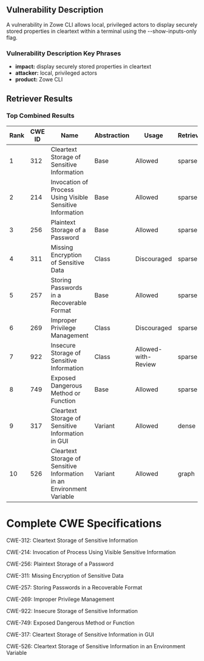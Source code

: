## Vulnerability Description
A vulnerability in Zowe CLI allows local, privileged actors to display securely stored properties in cleartext within a terminal using the --show-inputs-only flag.

### Vulnerability Description Key Phrases
- **impact:** display securely stored properties in cleartext
- **attacker:** local, privileged actors
- **product:** Zowe CLI

## Retriever Results

### Top Combined Results

| Rank | CWE ID | Name | Abstraction | Usage  | Retrievers | Individual Scores |
|------|--------|------|-------------|-------|------------|-------------------|
| 1 | 312 | Cleartext Storage of Sensitive Information | Base | Allowed | sparse | 0.044 |
| 2 | 214 | Invocation of Process Using Visible Sensitive Information | Base | Allowed | sparse | 0.042 |
| 3 | 256 | Plaintext Storage of a Password | Base | Allowed | sparse | 0.040 |
| 4 | 311 | Missing Encryption of Sensitive Data | Class | Discouraged | sparse | 0.040 |
| 5 | 257 | Storing Passwords in a Recoverable Format | Base | Allowed | sparse | 0.040 |
| 6 | 269 | Improper Privilege Management | Class | Discouraged | sparse | 0.039 |
| 7 | 922 | Insecure Storage of Sensitive Information | Class | Allowed-with-Review | sparse | 0.038 |
| 8 | 749 | Exposed Dangerous Method or Function | Base | Allowed | sparse | 0.038 |
| 9 | 317 | Cleartext Storage of Sensitive Information in GUI | Variant | Allowed | dense | 0.571 |
| 10 | 526 | Cleartext Storage of Sensitive Information in an Environment Variable | Variant | Allowed | graph | 0.002 |



# Complete CWE Specifications

CWE-312: Cleartext Storage of Sensitive Information

CWE-214: Invocation of Process Using Visible Sensitive Information

CWE-256: Plaintext Storage of a Password

CWE-311: Missing Encryption of Sensitive Data

CWE-257: Storing Passwords in a Recoverable Format

CWE-269: Improper Privilege Management

CWE-922: Insecure Storage of Sensitive Information

CWE-749: Exposed Dangerous Method or Function

CWE-317: Cleartext Storage of Sensitive Information in GUI

CWE-526: Cleartext Storage of Sensitive Information in an Environment Variable